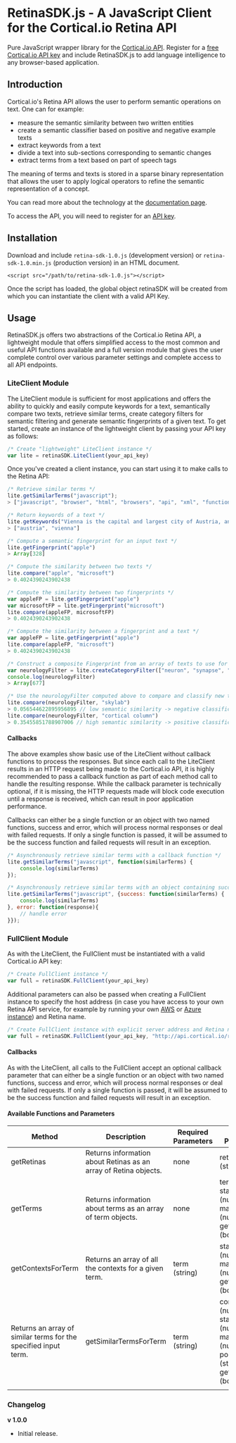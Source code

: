 # RetinaSDK.js - A JavaScript Client for the Cortical.io Retina API

Pure JavaScript wrapper library for the [Cortical.io API](http://api.cortical.io/). Register for a [free Cortical.io 
API key](http://www.cortical.io/resources_apikey.html) and include RetinaSDK.js to add language intelligence to any 
browser-based application.

## Introduction

Cortical.io's Retina API allows the user to perform semantic operations on text. One can for example:

* measure the semantic similarity between two written entities
* create a semantic classifier based on positive and negative example texts
* extract keywords from a text
* divide a text into sub-sections corresponding to semantic changes
* extract terms from a text based on part of speech tags

The meaning of terms and texts is stored in a sparse binary representation that allows the user to apply logical 
operators to refine the semantic representation of a concept.

You can read more about the technology at the [documentation page](http://documentation.cortical.io/intro.html).

To access the API, you will need to register for an [API key](http://www.cortical.io/resources_apikey.html).

## Installation

Download and include `retina-sdk-1.0.js` (development version) or `retina-sdk-1.0.min.js` (production version) in an 
HTML document.

    <script src="/path/to/retina-sdk-1.0.js"></script>

Once the script has loaded, the global object retinaSDK will be created from which you can instantiate the client 
with a valid API Key.

## Usage

RetinaSDK.js offers two abstractions of the Cortical.io Retina API, a lightweight module that offers simplified 
access to the most common and useful API functions available and a full version module that gives the user complete 
control over various parameter settings and complete access to all API endpoints.
 
### LiteClient Module

The LiteClient module is sufficient for most applications and offers the ability to quickly and easily 
compute keywords for a text, semantically compare two texts, retrieve similar terms, create category filters for 
semantic filtering and generate semantic fingerprints of a given text. To get started, create an instance of the 
lightweight client by passing your API key as follows:  

```javascript
/* Create "lightweight" LiteClient instance */
var lite = retinaSDK.LiteClient(your_api_key)
```

Once you've created a client instance, you can start using it to make calls to the Retina API:

```javascript
/* Retrieve similar terms */
lite.getSimilarTerms("javascript");
> ["javascript", "browser", "html", "browsers", "api", "xml", "functionality", "microsoft", "runtime", "perl", "implementations", "css", "software", "unix", "files", "gui", "server", "plugin", "internet explorer", "linux"]

/* Return keywords of a text */
lite.getKeywords("Vienna is the capital and largest city of Austria, and one of the nine states of Austria");
> ["austria", "vienna"]

/* Compute a semantic fingerprint for an input text */
lite.getFingerprint("apple")
> Array[328]

/* Compute the similarity between two texts */
lite.compare("apple", "microsoft")
> 0.4024390243902438

/* Compute the similarity between two fingerprints */
var appleFP = lite.getFingerprint("apple")
var microsoftFP = lite.getFingerprint("microsoft")
lite.compare(appleFP, microsoftFP)
> 0.4024390243902438

/* Compute the similarity between a fingerprint and a text */
var appleFP = lite.getFingerprint("apple")
lite.compare(appleFP, "microsoft")
> 0.4024390243902438

/* Construct a composite Fingerprint from an array of texts to use for semantic filtering */
var neurologyFilter = lite.createCategoryFilter(["neuron", "synapse", "neocortex"])
console.log(neurologyFilter)
> Array[677]

/* Use the neurologyFilter computed above to compare and classify new texts. */ 
lite.compare(neurologyFilter, "skylab")
> 0.056544622895956895 // low semantic similarity -> negative classification
lite.compare(neurologyFilter, "cortical column")
> 0.35455851788907006 // high semantic similarity -> positive classification
```

#### Callbacks

The above examples show basic use of the LiteClient without callback functions to process the responses. But since 
each call to the LiteClient results in an HTTP request being made to the Cortical.io API, it is highly recommended 
to pass a callback function as part of each method call to handle the resulting response. While the callback 
parameter is technically optional, if it is missing, the HTTP requests made will block code execution until 
a response is received, which can result in poor application performance.

Callbacks can either be a single function or an object with two named functions, success and error, which will 
process normal responses or deal with failed requests. If only a single function is passed, it will be assumed to be 
the success function and failed requests will result in an exception.

```javascript
/* Asynchronously retrieve similar terms with a callback function */
lite.getSimilarTerms("javascript", function(similarTerms) {
    console.log(similarTerms)
});

/* Asynchronously retrieve similar terms with an object containing success and error callbacks */
lite.getSimilarTerms("javascript", {success: function(similarTerms) {
    console.log(similarTerms)
}, error: function(response){
    // handle error
}});
```

### FullClient Module

As with the LiteClient, the FullClient must be instantiated with a valid Cortical.io API key:

```javascript
/* Create FullClient instance */
var full = retinaSDK.FullClient(your_api_key)
```

Additional parameters can also be passed when creating a FullClient instance to specify the host address (in case you
 have access to your own Retina API service, for example by running your own [AWS](https://aws.amazon.com/marketplace/seller-profile?id=c88ca878-a648-464c-b29b-38ba057bd2f5) or [Azure instance](https://azure.microsoft.com/en-us/marketplace/partners/cortical-io/cortical-io-retinaservice-eng-gen/)) and Retina name.
 
 ```javascript
 /* Create FullClient instance with explicit server address and Retina name */
 var full = retinaSDK.FullClient(your_api_key, "http://api.cortical.io/rest/", "en_associative")
 ```

#### Callbacks

As with the LiteClient, all calls to the FullClient accept an optional callback parameter that can either be a single
 function or an object with two named functions, success and error, which will process normal responses or deal with 
 failed requests. If only a single function is passed, it will be assumed to be the success function and failed 
 requests will result in an exception.


#### Available Functions and Parameters

<table class="table table-bordered table-striped">
	<thead>
		<tr>
			<th style="">Method</th>
			<th style="">Description</th>
			<th style="">Required Parameters</th>
			<th style="">Optional Parameters</th>
		</tr>
	</thead>
	<tbody>
		<tr>
    		<td>getRetinas</td>
    		<td>Returns information about Retinas as an array of Retina objects.</td>
    		<td>none</td>
    		<td>retina_name (string)</td>
    	</tr>
    	<tr>
			<td>getTerms</td>
			<td>Returns information about terms as an array of term objects.</td>
			<td>none</td>
			<td>term (string), start_index (number), max_results (number), get_fingerprint (boolean)</td>
		</tr>
		<tr>
			<td>getContextsForTerm</td>
			<td>Returns an array of all the contexts for a given term.</td>
			<td>term (string)</td>
			<td>start_index (number), max_results (number), get_fingerprint (boolean)</td>
		</tr>
		<tr>
			<td>Returns an array of similar terms for the specified input term.</td>
			<td>getSimilarTermsForTerm</td>
			<td>term (string)</td>
			<td>context_id (number), start_index (number), max_results (number), pos_type (string), get_fingerprint 
			(boolean)</td>
		</tr>
		<tr>
			<td></td>
			<td></td>
			<td></td>
			<td></td>
		</tr>
	</tbody>
</table>

### Changelog

<B>v 1.0.0</B>

* Initial release.